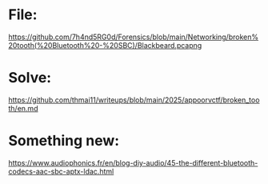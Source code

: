 # File:
https://github.com/7h4nd5RG0d/Forensics/blob/main/Networking/broken%20tooth(%20Bluetooth%20-%20SBC)/Blackbeard.pcapng
# Solve:
https://github.com/thmai11/writeups/blob/main/2025/appoorvctf/broken_tooth/en.md


# Something new:
https://www.audiophonics.fr/en/blog-diy-audio/45-the-different-bluetooth-codecs-aac-sbc-aptx-ldac.html
